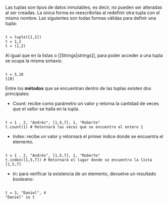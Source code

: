 Las tuplas son tipos de datos inmutables, es decir, no pueden ser alteradas al ser creadas. La única forma es reescribirlas al redefinir otra tupla con el mismo nombre. Las siguientes son todas formas válidas para definir una tupla: 

```jupyter

t = tuple([1,2])
t = 1,2
t = (1,2)

```

Al igual que en la listas o [[Strings|strings]], para poder acceder a una tupla se ocupa la misma sintaxis: 

```jupyter

t = 5,10
t[0]

```

Entre los **métodos** que se encuentran dentro de las tuplas existen dos principales: 

- Count: recibe como parámetro un valor y retorna la cantidad de veces que el vallor se halla en la tupla. 

```jupyter

t = 1 , 2, "Andrés", [1,5,7], 1, "Roberto"
t.count(1) # Retornará las veces que se encuentra el entero 1

```

- Index: recibe un valor y retornará el primer índice donde se encuentra el elemento. 

```jupyter

t = 1 , 2, "Andrés", [1,5,7], 1, "Roberto"
t.index([1,5,7]) # Retornará el lugar donde se encuentra la lista [1,5,7]

```

- In: para verificar la existencia de un elemento, devuelve un resultado *booleano*:

```jupyter

t = 3, "Daniel", 4
"Daniel" in t 

```


